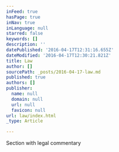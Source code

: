 ```yaml
---
inFeed: true
hasPage: true
inNav: true
inLanguage: null
starred: false
keywords: []
description: ''
datePublished: '2016-04-17T12:31:16.655Z'
dateModified: '2016-04-17T12:30:21.821Z'
title: Law
author: []
sourcePath: _posts/2016-04-17-law.md
published: true
authors: []
publisher:
  name: null
  domain: null
  url: null
  favicon: null
url: law/index.html
_type: Article

---
```

Section with legal commentary